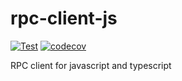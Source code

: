 # rpc-client-js
[![Test](https://github.com/rpccloud/rpc-js/workflows/Test/badge.svg)](https://github.com/rpccloud/rpc-js/actions?query=workflow%3ATest)
[![codecov](https://codecov.io/gh/rpccloud/rpc-js/branch/master/graph/badge.svg)](https://codecov.io/gh/rpccloud/rpc-js)

RPC client for javascript and typescript
